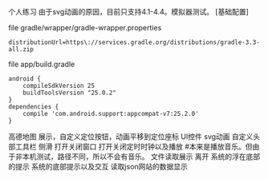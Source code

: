 个人练习
    由于svg动画的原因，目前只支持4.1-4.4。模拟器测试。
[基础配置]

file gradle/wrapper/gradle-wrapper.properties

    distributionUrl=https\://services.gradle.org/distributions/gradle-3.3-all.zip

file app/build.gradle

    android {
        compileSdkVersion 25
        buildToolsVersion "25.0.2"
    }
    dependencies {
        compile 'com.android.support:appcompat-v7:25.2.0'
    }

高德地图
    展示，自定义定位按钮，动画平移到定位座标
UI控件
    svg动画
    自定义头部工具栏
    侧滑
    打开关闭窗口
    打开关闭定时时钟以及播放 #本来是播放音乐。但由于非本机测试，路径不同，所以不会有音乐。
    文件读取展示
    离开
    系统的浮在底部的提示
    系统的底部提示以及交互
    读取json网站的数据显示